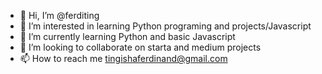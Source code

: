 - 👋 Hi, I’m @ferditing
- 👀 I’m interested in learning Python programing and projects/Javascript
- 🌱 I’m currently learning Python and basic Javascript
- 💞️ I’m looking to collaborate on starta and medium projects
- 📫 How to reach me tingishaferdinand@gmail.com

<!---
ferditing/ferditing is a ✨ special ✨ repository because its `README.md` (this file) appears on your GitHub profile.
You can click the Preview link to take a look at your changes.
--->
